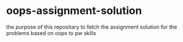 # oops-assignment-solution
the purpose of this repositary to fetch the assignment solution for the problems based on oops to pw skills
